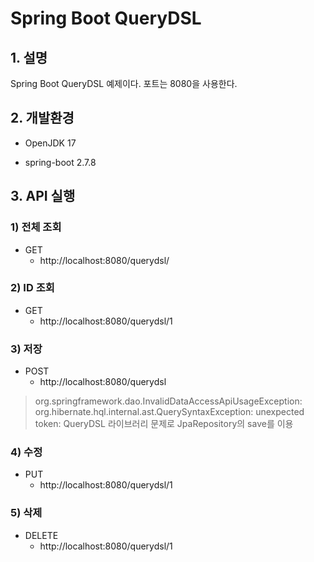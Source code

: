 # Spring Boot QueryDSL

## 1. 설명
Spring Boot QueryDSL 예제이다. 포트는 8080을 사용한다.

## 2. 개발환경

* OpenJDK 17

* spring-boot 2.7.8

## 3. API 실행

### 1) 전체 조회

* GET
  - http://localhost:8080/querydsl/

### 2) ID 조회

* GET
  - http://localhost:8080/querydsl/1

### 3) 저장

* POST
  - http://localhost:8080/querydsl

> org.springframework.dao.InvalidDataAccessApiUsageException: org.hibernate.hql.internal.ast.QuerySyntaxException: unexpected token:
> QueryDSL 라이브러리 문제로 JpaRepository의 save를 이용

### 4) 수정

* PUT
  - http://localhost:8080/querydsl/1

### 5) 삭제

* DELETE
  - http://localhost:8080/querydsl/1
